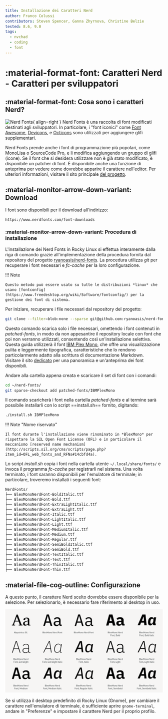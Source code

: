 ```yaml
---
title: Installazione dei Caratteri Nerd
author: Franco Colussi
contributors: Steven Spencer, Ganna Zhyrnova, Christine Belzie
tested: 8.6, 9.0
tags:
  - nvchad
  - coding
  - font
---
```


# :material-format-font: Caratteri Nerd - Caratteri per sviluppatori

## :material-format-font: Cosa sono i caratteri Nerd?

![Nerd Fonts](images/nerd_fonts_site_small.png){ align=right } Nerd Fonts è una raccolta di font modificati destinati agli sviluppatori. In particolare, i "font iconici" come [Font Awesome](https://fontawesome.com/), [Devicons](https://devicon.dev/), e [Octicons](https://primer.style/foundations/icons) sono utilizzati per aggiungere glifi supplementari.

Nerd Fonts prende anche i font di programmazione più popolari, come MonoLisa o SourceCode Pro, e li modifica aggiungendo un gruppo di glifi (icone). Se il font che si desidera utilizzare non è già stato modificato, è disponibile un patcher di font.  È disponibile anche una funzione di anteprima per vedere come dovrebbe apparire il carattere nell'editor. Per ulteriori informazioni, visitare il sito principale [del progetto](https://www.nerdfonts.com/).

## :material-monitor-arrow-down-variant: Download

I font sono disponibili per il download all'indirizzo:

```text
https://www.nerdfonts.com/font-downloads
```

### :material-monitor-arrow-down-variant: Procedura di installazione

L'installazione dei Nerd Fonts in Rocky Linux si effettua interamente dalla riga di comando grazie all'implementazione della procedura fornita dal repository del progetto [ryanoasis/nerd-fonts](https://github.com/ryanoasis/nerd-fonts). La procedura utilizza *git* per recuperare i font necessari e *fc-cache* per la loro configurazione.

!!! Note

    Questo metodo può essere usato su tutte le distribuzioni *linux* che usano [fontconfig](https://www.freedesktop.org/wiki/Software/fontconfig/) per la gestione dei font di sistema.

Per iniziare, recuperare i file necessari dal repository del progetto:

```bash
git clone --filter=blob:none --sparse git@github.com:ryanoasis/nerd-fonts
```

Questo comando scarica solo i file necessari, omettendo i font contenuti in *patched-fonts*, in modo da non appesantire il repository locale con font che poi non verranno utilizzati, consentendo così un'installazione selettiva.  
Questa guida utilizzerà il font [IBM Plex Mono](https://github.com/ryanoasis/nerd-fonts/tree/master/patched-fonts/IBMPlexMono), che offre una visualizzazione pulita e leggermente tipografica, caratteristiche che lo rendono particolarmente adatto alla scrittura di documentazione Markdown.  
Visitare il sito [dedicato](https://www.programmingfonts.org/#plex-mono) per una panoramica e un'anteprima dei font disponibili.

Andare alla cartella appena creata e scaricare il set di font con i comandi:

```bash
cd ~/nerd-fonts/
git sparse-checkout add patched-fonts/IBMPlexMono
```

Il comando scaricherà i font nella cartella *patched-fonts* e al termine sarà possibile installarli con lo script ==install.sh== fornito, digitando:

```bash
./install.sh IBMPlexMono
```

!!! Note "Nome riservato"

    Il font durante l'installazione viene rinominato in *BlexMono* per rispettare la SIL Open Font License (OFL) e in particolare il meccanismo [reserved name mechanism](http://scripts.sil.org/cms/scripts/page.php?item_id=OFL_web_fonts_and_RFNs#14cbfd4a).

Lo script *install.sh* copia i font nella cartella utente `~/.local/share/fonts/` e invoca il programma *fc-cache* per registrarli nel sistema. Una volta terminato, i font saranno disponibili per l'emulatore di terminale; in particolare, troveremo installati i seguenti font:

```text title="~/.local/share/fonts/"
NerdFonts/
├── BlexMonoNerdFont-BoldItalic.ttf
├── BlexMonoNerdFont-Bold.ttf
├── BlexMonoNerdFont-ExtraLightItalic.ttf
├── BlexMonoNerdFont-ExtraLight.ttf
├── BlexMonoNerdFont-Italic.ttf
├── BlexMonoNerdFont-LightItalic.ttf
├── BlexMonoNerdFont-Light.ttf
├── BlexMonoNerdFont-MediumItalic.ttf
├── BlexMonoNerdFont-Medium.ttf
├── BlexMonoNerdFont-Regular.ttf
├── BlexMonoNerdFont-SemiBoldItalic.ttf
├── BlexMonoNerdFont-SemiBold.ttf
├── BlexMonoNerdFont-TextItalic.ttf
├── BlexMonoNerdFont-Text.ttf
├── BlexMonoNerdFont-ThinItalic.ttf
├── BlexMonoNerdFont-Thin.ttf
```

## :material-file-cog-outline: Configurazione

A questo punto, il carattere Nerd scelto dovrebbe essere disponibile per la selezione. Per selezionarlo, è necessario fare riferimento al desktop in uso.

![Font Manager](images/font_nerd_view.png)

Se si utilizza il desktop predefinito di Rocky Linux (Gnome), per cambiare il carattere nell'emulatore di terminale, è sufficiente aprire `gnome-terminal`, andare in "Preferenze" e impostare il carattere Nerd per il proprio profilo.
